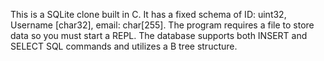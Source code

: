 This is a SQLite clone built in C. It has a fixed schema of ID: uint32, Username [char32], email: char[255]. 
The program requires a file to store data so you must start a REPL. 
The database supports both INSERT and SELECT SQL commands and utilizes a B tree structure.
